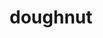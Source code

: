 ---
layout: food&drink
title: doughnut
emoji: doughnut
permalink: 🍩.html
image: assets/img/3moji/doughnut.png
---